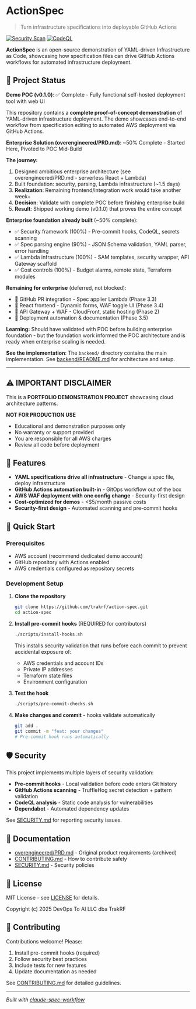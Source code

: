 # ActionSpec

> Turn infrastructure specifications into deployable GitHub Actions

[![Security Scan](https://github.com/trakrf/action-spec/actions/workflows/security-scan.yml/badge.svg)](https://github.com/trakrf/action-spec/actions/workflows/security-scan.yml)
[![CodeQL](https://github.com/trakrf/action-spec/actions/workflows/codeql.yml/badge.svg)](https://github.com/trakrf/action-spec/actions/workflows/codeql.yml)

**ActionSpec** is an open-source demonstration of YAML-driven Infrastructure as Code, showcasing how specification files can drive GitHub Actions workflows for automated infrastructure deployment.

## 🎯 Project Status

**Demo POC (v0.1.0)**: ✅ Complete - Fully functional self-hosted deployment tool with web UI

This repository contains a **complete proof-of-concept demonstration** of YAML-driven infrastructure deployment. The demo showcases end-to-end workflow from specification editing to automated AWS deployment via GitHub Actions.

**Enterprise Solution (overengineered/PRD.md)**: ~50% Complete - Started Here, Pivoted to POC Mid-Build

**The journey:**
1. Designed ambitious enterprise architecture (see overengineered/PRD.md - serverless React + Lambda)
2. Built foundation: security, parsing, Lambda infrastructure (~1.5 days)
3. **Realization**: Remaining frontend/integration work would take another week+
4. **Decision**: Validate with complete POC before finishing enterprise build
5. **Result**: Shipped working demo (v0.1.0) that proves the entire concept

**Enterprise foundation already built** (~50% complete):
- ✅ Security framework (100%) - Pre-commit hooks, CodeQL, secrets scanning
- ✅ Spec parsing engine (90%) - JSON Schema validation, YAML parser, error handling
- ✅ Lambda infrastructure (100%) - SAM templates, security wrapper, API Gateway scaffold
- ✅ Cost controls (100%) - Budget alarms, remote state, Terraform modules

**Remaining for enterprise** (deferred, not blocked):
- 🚧 GitHub PR integration - Spec applier Lambda (Phase 3.3)
- 🚧 React frontend - Dynamic forms, WAF toggle UI (Phase 3.4)
- 🚧 API Gateway + WAF - CloudFront, static hosting (Phase 2)
- 🚧 Deployment automation & documentation (Phase 3.5)

**Learning:** Should have validated with POC before building enterprise foundation - but the foundation work informed the POC architecture and is ready when enterprise scaling is needed.

**See the implementation**: The `backend/` directory contains the main implementation. See [backend/README.md](backend/README.md) for architecture and setup.

---

## ⚠️ IMPORTANT DISCLAIMER

This is a **PORTFOLIO DEMONSTRATION PROJECT** showcasing cloud architecture patterns.

**NOT FOR PRODUCTION USE**
- Educational and demonstration purposes only
- No warranty or support provided
- You are responsible for all AWS charges
- Review all code before deployment

## 🎯 Features

- **YAML specifications drive all infrastructure** - Change a spec file, deploy infrastructure
- **GitHub Actions automation built-in** - GitOps workflow out of the box
- **AWS WAF deployment with one config change** - Security-first design
- **Cost-optimized for demos** - <$5/month passive costs
- **Security-first design** - Automated scanning and pre-commit hooks

## 🚀 Quick Start

### Prerequisites

- AWS account (recommend dedicated demo account)
- GitHub repository with Actions enabled
- AWS credentials configured as repository secrets

### Development Setup

1. **Clone the repository**
   ```bash
   git clone https://github.com/trakrf/action-spec.git
   cd action-spec
   ```

2. **Install pre-commit hooks** (REQUIRED for contributors)
   ```bash
   ./scripts/install-hooks.sh
   ```

   This installs security validation that runs before each commit to prevent accidental exposure of:
   - AWS credentials and account IDs
   - Private IP addresses
   - Terraform state files
   - Environment configuration

3. **Test the hook**
   ```bash
   ./scripts/pre-commit-checks.sh
   ```

4. **Make changes and commit** - hooks validate automatically
   ```bash
   git add .
   git commit -m "feat: your changes"
   # Pre-commit hook runs automatically
   ```

## 🛡️ Security

This project implements multiple layers of security validation:

- **Pre-commit hooks** - Local validation before code enters Git history
- **GitHub Actions scanning** - TruffleHog secret detection + pattern validation
- **CodeQL analysis** - Static code analysis for vulnerabilities
- **Dependabot** - Automated dependency updates

See [SECURITY.md](.github/SECURITY.md) for reporting security issues.

## 📖 Documentation

- [overengineered/PRD.md](overengineered/PRD.md) - Original product requirements (archived)
- [CONTRIBUTING.md](CONTRIBUTING.md) - How to contribute safely
- [SECURITY.md](.github/SECURITY.md) - Security policies

## 📝 License

MIT License - see [LICENSE](LICENSE) for details.

Copyright (c) 2025 DevOps To AI LLC dba TrakRF

## 🤝 Contributing

Contributions welcome! Please:
1. Install pre-commit hooks (required)
2. Follow security best practices
3. Include tests for new features
4. Update documentation as needed

See [CONTRIBUTING.md](CONTRIBUTING.md) for detailed guidelines.

---

*Built with [claude-spec-workflow](https://github.com/trakrf/claude-spec-workflow)*
